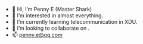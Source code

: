 - 👋 Hi, I’m Penny E (Master Shark)
- 👀 I’m interested in almost everything.
- 🌱 I’m currently learning telecommunication in XDU.
- 💞️ I’m looking to collaborate on .
- 📫 penny.e@qq.com

<!---
eMApen/eMApen is a ✨ special ✨ repository because its `README.md` (this file) appears on your GitHub profile.
You can click the Preview link to take a look at your changes.
--->
